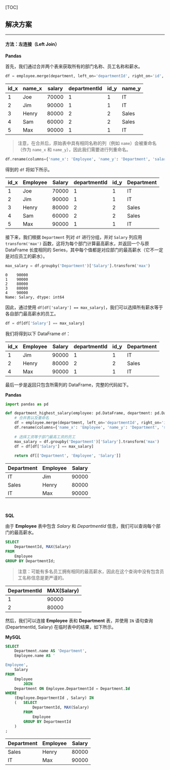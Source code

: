 [TOC]

## 解决方案

---

#### 方法：左连接（Left Join）

**Pandas**

首先，我们通过合并两个表来获取所有的部门名称、员工名称和薪水。

```Python
df = employee.merge(department, left_on='departmentId', right_on='id', how='left')
```

| id_x | name_x | salary | departmentId | id_y | name_y |
| ---- | ------ | ------ | ------------ | ---- | ------ |
| 1    | Joe    | 70000  | 1            | 1    | IT     |
| 2    | Jim    | 90000  | 1            | 1    | IT     |
| 3    | Henry  | 80000  | 2            | 2    | Sales  |
| 4    | Sam    | 60000  | 2            | 2    | Sales  |
| 5    | Max    | 90000  | 1            | 1    | IT     |

> 注意，在合并后，原始表中具有相同名称的列（例如 `name`）会被重命名（作为 `name_x` 和 `name_y`），因此我们需要进行列重命名。

```Python
df.rename(columns={'name_x': 'Employee', 'name_y': 'Department', 'salary': 'Salary'}, inplace=True)
```

得到的 `df` 将如下所示。

| id_x | Employee | Salary | departmentId | id_y | Department |
| ---- | -------- | ------ | ------------ | ---- | ---------- |
| 1    | Joe      | 70000  | 1            | 1    | IT         |
| 2    | Jim      | 90000  | 1            | 1    | IT         |
| 3    | Henry    | 80000  | 2            | 2    | Sales      |
| 4    | Sam      | 60000  | 2            | 2    | Sales      |
| 5    | Max      | 90000  | 1            | 1    | IT         |

接下来，我们根据 `Department` 列对 `df` 进行分组，并对 `Salary` 列应用 `transform('max')` 函数，这将为每个部门计算最高薪水，并返回一个与原 DataFrame 长度相同的 Series，其中每个值都是对应部门的最高薪水（它不一定是对应员工的薪水）。

```Python
max_salary = df.groupby('Department')['Salary'].transform('max')
```

```
0    90000
1    90000
2    80000
3    80000
4    90000
Name: Salary, dtype: int64
```

因此，通过使用 `df[df['salary'] == max_salary]`，我们可以选择所有薪水等于各自部门最高薪水的员工。

```Python
df = df[df['Salary'] == max_salary]
```

我们将得到以下 DataFrame `df`：

| id_x | Employee | Salary | departmentId | id_y | Department |
| ---- | -------- | ------ | ------------ | ---- | ---------- |
| 1    | Jim      | 90000  | 1            | 1    | IT         |
| 2    | Henry    | 80000  | 2            | 2    | Sales      |
| 4    | Max      | 90000  | 1            | 1    | IT         |

最后一步是返回只包含所需列的 DataFrame，完整的代码如下。

**Pandas**

```Python
import pandas as pd

def department_highest_salary(employee: pd.DataFrame, department: pd.DataFrame) -> pd.DataFrame:
    # 合并表以及重命名
    df = employee.merge(department, left_on='departmentId', right_on='id', how='left')
    df.rename(columns={'name_x': 'Employee', 'name_y': 'Department', 'salary': 'Salary'}, inplace=True)
    
    # 选择工资等于部门最高工资的员工
    max_salary = df.groupby('Department')['Salary'].transform('max')
    df = df[df['Salary'] == max_salary]
    
    return df[['Department', 'Employee', 'Salary']]
```

| Department | Employee | Salary |
| ---------- | -------- | ------ |
| IT         | Jim      | 90000  |
| Sales      | Henry    | 80000  |
| IT         | Max      | 90000  |

<br>

**SQL**

由于 **Employee** 表中包含 *Salary* 和 *DepartmentId* 信息，我们可以查询每个部门的最高薪水。

```Sql
SELECT
    DepartmentId, MAX(Salary)
FROM
    Employee
GROUP BY DepartmentId;
```

> 注意：可能有多名员工拥有相同的最高薪水，因此在这个查询中没有包含员工名称信息是更严谨的。

| DepartmentId | MAX(Salary) |
| ------------ | ----------- |
| 1            | 90000       |
| 2            | 80000       |

然后，我们可以连接 **Employee** 表和 **Department** 表，并使用 `IN` 语句查询 (DepartmentId, Salary) 在临时表中的结果，如下所示。

**MySQL**

```Sql
SELECT
    Department.name AS 'Department',
    Employee.name AS '

Employee',
    Salary
FROM
    Employee
        JOIN
    Department ON Employee.DepartmentId = Department.Id
WHERE
    (Employee.DepartmentId , Salary) IN
    (   SELECT
            DepartmentId, MAX(Salary)
        FROM
            Employee
        GROUP BY DepartmentId
    )
;
```

| Department | Employee | Salary |
| ---------- | -------- | ------ |
| Sales      | Henry    | 80000  |
| IT         | Max      | 90000  |
